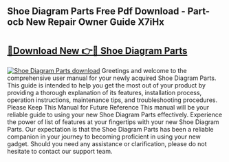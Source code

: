 ## Shoe Diagram Parts Free Pdf Download - Part-ocb New Repair Owner Guide X7iHx

# <h2><a href="http://dfsn9f.blite.top/?on=Shoe+Diagram+Parts">🔗Download New 👉🔴 Shoe Diagram Parts</a></h2>

[![Shoe Diagram Parts download](https://i.imgur.com/lujVjoI.png)](http://dfsn9f.blite.top/?on=Shoe+Diagram+Parts)
Greetings and welcome to the comprehensive user manual for your newly acquired Shoe Diagram Parts. This guide is intended to help you get the most out of your product by providing a thorough explanation of its features, installation process, operation instructions, maintenance tips, and troubleshooting procedures. Please Keep This Manual for Future Reference This manual will be your reliable guide to using your new Shoe Diagram Parts effectively. Experience the power of list of features at your fingertips with your new Shoe Diagram Parts. Our expectation is that the Shoe Diagram Parts has been a reliable companion in your journey to becoming proficient in using your new gadget. Should you need any assistance or clarification, please do not hesitate to contact our support team.
